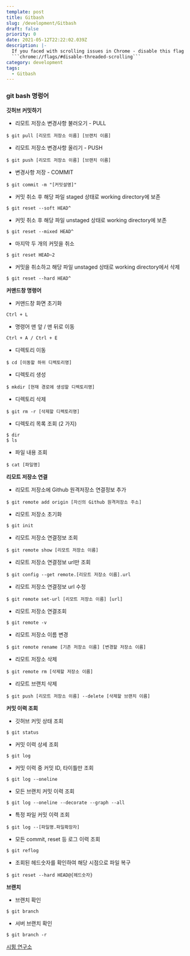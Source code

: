 ```yaml
---
template: post
title: Gitbash
slug: /development/Gitbash
draft: false
priority: 0
date: 2021-05-12T22:22:02.039Z
description: |-
  If you faced with scrolling issues in Chrome - disable this flag 
  ```chrome://flags/#disable-threaded-scrolling```
category: development
tags:
  - Gitbash
---
```


### git bash 명렁어

&#32;
**깃허브 커밋하기**

- 리모트 저장소 변경사항 불러오기 - PULL

```
$ git pull [리모트 저장소 이름] [브랜치 이름]
```

- 리모트 저장소 변경사항 올리기 - PUSH

```
$ git push [리모트 저장소 이름] [브랜치 이름]
```

- 변경사항 저장 - COMMIT

```
$ git commit -m "[커밋설명]"
```

- 커밋 취소 후 해당 파일 staged 상태로 working directory에 보존

```
$ git reset --soft HEAD^
```

- 커밋 취소 후 해당 파일 unstaged 상태로 working directory에 보존

```
$ git reset --mixed HEAD^
```

- 마지막 두 개의 커밋을 취소

```
$ git reset HEAD~2
```

- 커밋을 취소하고 해당 파일 unstaged 상태로 working directory에서 삭제

```
$ git reset --hard HEAD^
```

&#32;
**커맨드창 명령어**

- 커맨드창 화면 초기화

```
Ctrl + L
```

- 명령어 맨 앞 / 맨 뒤로 이동

```
Ctrl + A / Ctrl + E
```

- 디렉토리 이동

```
$ cd [이동할 하위 디렉토리명]
```

- 디렉토리 생성

```
$ mkdir [현재 경로에 생성할 디렉토리명]
```

- 디렉토리 삭제

```
$ git rm -r [삭제할 디렉토리명]
```

- 디렉토리 목록 조회 (2 가지)

```
$ dir
$ ls
```

- 파일 내용 조회

```
$ cat [파일명]
```

&#32;
**리모트 저장소 연결**

- 리모트 저장소에 Github 원격저장소 연결정보 추가

```
$ git remote add origin [자신의 Github 원격저장소 주소]
```

- 리모트 저장소 초기화

```
$ git init
```

- 리모트 저장소 연결정보 조회

```
$ git remote show [리모트 저장소 이름]
```

- 리모트 저장소 연결정보 url만 조회

```
$ git config --get remote.[리모트 저장소 이름].url
```

- 리모트 저장소 연결정보 url 수정

```
$ git remote set-url [리모트 저장소 이름] [url]
```

- 리모트 저장소 연결조회

```
$ git remote -v
```

- 리모트 저장소 이름 변경

```
$ git remote rename [기존 저장소 이름] [변경할 저장소 이름]
```

- 리모트 저장소 삭제

```
$ git remote rm [삭제할 저장소 이름]
```

- 리모트 브랜치 삭제

```
$ git push [리모트 저장소 이름] --delete [삭제할 브랜치 이름]
```

&#32;
**커밋 이력 조회**

- 깃허브 커밋 상태 조회

```
$ git status
```

- 커밋 이력 상세 조회

```
$ git log
```

- 커밋 이력 중 커밋 ID, 타이틀만 조회

```
$ git log --oneline
```

- 모든 브랜치 커밋 이력 조회

```
$ git log --oneline --decorate --graph --all
```

- 특정 파일 커밋 이력 조회

```
$ git log --[파일명.파일확장자]
```

- 모든 commit, reset 등 로그 이력 조회

```
$ git reflog
```

- 조회된 헤드숫자를 확인하여 해당 시점으로 파일 복구

```
$ git reset --hard HEAD@{헤드숫자}
```

&#32;
**브랜치**

- 브랜치 확인

```
$ git branch
```

- 서버 브랜치 확인

```
$ git branch -r
```

[시뮝 연구소](https://simuing.tistory.com/entry/Git-Bash-명령어-정리)
